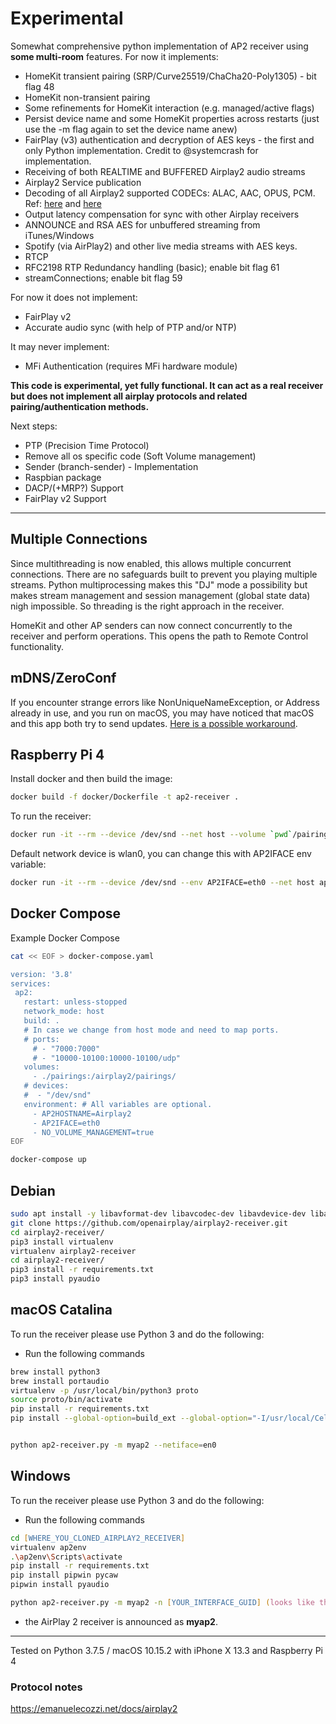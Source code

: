 # Experimental

Somewhat comprehensive python implementation of AP2 receiver using **some
multi-room** features. For now it implements:

- HomeKit transient pairing (SRP/Curve25519/ChaCha20-Poly1305) - bit flag 48
- HomeKit non-transient pairing
- Some refinements for HomeKit interaction (e.g. managed/active flags)
- Persist device name and some HomeKit properties across restarts (just use the -m flag again to set the device name anew)
- FairPlay (v3) authentication and decryption of AES keys - the first and only Python implementation. Credit to @systemcrash for implementation.
- Receiving of both REALTIME and BUFFERED Airplay2 audio streams
- Airplay2 Service publication
- Decoding of all Airplay2 supported CODECs: ALAC, AAC, OPUS, PCM.
 Ref: [here](https://emanuelecozzi.net/docs/airplay2/audio/) and 
      [here](https://emanuelecozzi.net/docs/airplay2/rtsp/#setup)
- Output latency compensation for sync with other Airplay receivers
- ANNOUNCE and RSA AES for unbuffered streaming from iTunes/Windows
- Spotify (via AirPlay2) and other live media streams with AES keys.
- RTCP
- RFC2198 RTP Redundancy handling (basic); enable bit flag 61
- streamConnections; enable bit flag 59



For now it does not implement:
 - FairPlay v2
 - Accurate audio sync (with help of PTP and/or NTP)

 It may never implement:
 - MFi Authentication (requires MFi hardware module)
 
**This code is experimental, yet fully functional. It can act as a real receiver but does not implement all airplay protocols and related pairing/authentication methods.**


Next steps:
 - PTP (Precision Time Protocol)
 - Remove all os specific code (Soft Volume management)
 - Sender (branch-sender) - Implementation
 - Raspbian package
 - DACP/(+MRP?) Support
 - FairPlay v2 Support
---

## Multiple Connections

Since multithreading is now enabled, this allows multiple concurrent connections. There are no safeguards 
built to prevent you playing multiple streams. Python multiprocessing makes this "DJ" mode a 
possibility but makes stream management and session management (global state data) nigh impossible. So 
threading is the right approach in the receiver. 

HomeKit and other AP senders can now connect concurrently to the receiver and perform operations. This
opens the path to Remote Control functionality.


## mDNS/ZeroConf

If you encounter strange errors like NonUniqueNameException, or Address already in use, 
and you run on macOS, you may have noticed that macOS and this app both try to send updates. 
[Here is a possible workaround](https://github.com/jstasiak/python-zeroconf/issues/967#issuecomment-949110570).


## Raspberry Pi 4

Install docker and then build the image:

```zsh
docker build -f docker/Dockerfile -t ap2-receiver .
```

To run the receiver:

```zsh
docker run -it --rm --device /dev/snd --net host --volume `pwd`/pairings/:/airplay2/pairings/ ap2-receiver
```

Default network device is wlan0, you can change this with AP2IFACE env variable:

```zsh
docker run -it --rm --device /dev/snd --env AP2IFACE=eth0 --net host ap2-receiver
```

## Docker Compose

Example Docker Compose
```zsh
cat << EOF > docker-compose.yaml

version: '3.8'
services:
 ap2:
   restart: unless-stopped
   network_mode: host
   build: .
   # In case we change from host mode and need to map ports.
   # ports:
     # - "7000:7000"
     # - "10000-10100:10000-10100/udp"
   volumes:
     - ./pairings:/airplay2/pairings/
   # devices:
   #  - "/dev/snd"
   environment: # All variables are optional.
     - AP2HOSTNAME=Airplay2
     - AP2IFACE=eth0
     - NO_VOLUME_MANAGEMENT=true
EOF

docker-compose up
```

## Debian

```zsh
sudo apt install -y libavformat-dev libavcodec-dev libavdevice-dev libavutil-dev libswscale-dev libswresample-dev libavfilter-dev portaudio19-dev python3 python3-pip python3-pyaudio build-essential pkg-config git alsa-utils
git clone https://github.com/openairplay/airplay2-receiver.git
cd airplay2-receiver/
pip3 install virtualenv
virtualenv airplay2-receiver
cd airplay2-receiver/
pip3 install -r requirements.txt
pip3 install pyaudio
```


## macOS Catalina

To run the receiver please use Python 3 and do the following:

* Run the following commands

```zsh
brew install python3
brew install portaudio
virtualenv -p /usr/local/bin/python3 proto
source proto/bin/activate
pip install -r requirements.txt
pip install --global-option=build_ext --global-option="-I/usr/local/Cellar/portaudio/19.6.0/include" --global-option="-L/usr/local/Cellar/portaudio/19.6.0/lib" pyaudio


python ap2-receiver.py -m myap2 --netiface=en0
```

## Windows

To run the receiver please use Python 3 and do the following:

* Run the following commands

```zsh
cd [WHERE_YOU_CLONED_AIRPLAY2_RECEIVER]
virtualenv ap2env
.\ap2env\Scripts\activate
pip install -r requirements.txt
pip install pipwin pycaw
pipwin install pyaudio

python ap2-receiver.py -m myap2 -n [YOUR_INTERFACE_GUID] (looks like this for instance {02681AC0-AD52-4E15-9BD6-8C6A08C4F836} )
```

* the AirPlay 2 receiver is announced as **myap2**.


---

Tested on Python 3.7.5 / macOS 10.15.2 with iPhone X 13.3 and Raspberry Pi 4

### Protocol notes

https://emanuelecozzi.net/docs/airplay2

